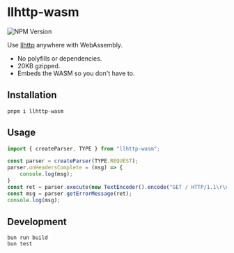 # llhttp-wasm

![NPM Version](https://img.shields.io/npm/v/llhttp-wasm)

Use [llhttp](https://github.com/nodejs/llhttp) anywhere with WebAssembly.

- No polyfills or dependencies.
- 20KB gzipped.
- Embeds the WASM so you don't have to.

## Installation

```
pnpm i llhttp-wasm
```

## Usage

```ts
import { createParser, TYPE } from "llhttp-wasm";

const parser = createParser(TYPE.REQUEST);
parser.onHeadersComplete = (msg) => {
    console.log(msg);
}
const ret = parser.execute(new TextEncoder().encode("GET / HTTP/1.1\r\nHost: example.com\r\nContent-Length: 12\r\n\r\nbananarama\r\n"));
const msg = parser.getErrorMessage(ret);
console.log(msg);
```

## Development

```
bun run build
bun test
```